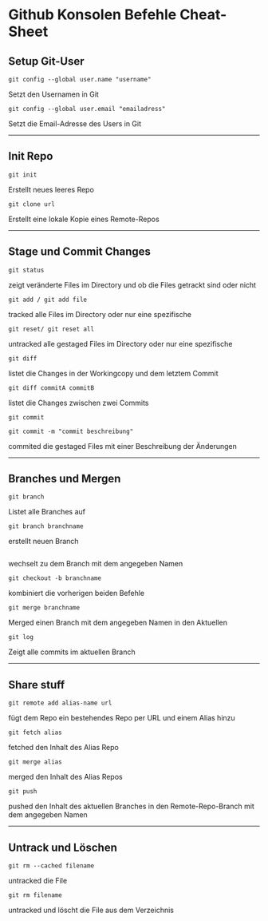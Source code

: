 # Github Konsolen Befehle Cheat-Sheet

## Setup Git-User

```
git config --global user.name "username"
```  
Setzt den Usernamen in Git  
```
git config --global user.email "emailadress"
```  
Setzt die Email-Adresse des Users in Git  

---
## Init Repo
```
git init
``` 
Erstellt neues leeres Repo  
```
git clone url
``` 
Erstellt eine lokale Kopie eines Remote-Repos  

---
## Stage und Commit Changes
```
git status
```
 zeigt veränderte Files im Directory und ob die Files getrackt sind oder nicht  
```
git add / git add file
``` 
tracked alle Files im Directory oder nur eine spezifische  
```
git reset/ git reset all
```
untracked alle gestaged Files im Directory oder nur eine spezifische  
```
git diff
``` 
listet die Changes in der Workingcopy und dem letztem Commit  
```
git diff commitA commitB
```
 listet die Changes zwischen zwei Commits  
```
git commit 
```
```
git commit -m "commit beschreibung"
```
commited die gestaged Files mit einer Beschreibung der Änderungen  

---
## Branches und Mergen
```
git branch
```
Listet alle Branches auf  
```
git branch branchname
```
erstellt neuen Branch  
```git checkout branchname
```
wechselt zu dem Branch mit dem angegeben Namen   
```
git checkout -b branchname
```
kombiniert die vorherigen beiden Befehle  
```
git merge branchname
```
Merged einen Branch mit dem angegeben Namen in den Aktuellen  
```
git log
```
Zeigt alle commits im aktuellen Branch

---

## Share stuff
```
git remote add alias-name url
```
fügt dem Repo ein bestehendes Repo per URL und einem Alias hinzu  
```
git fetch alias
```
fetched den Inhalt des Alias Repo  
```
git merge alias
```
merged den Inhalt des Alias Repos  
```
git push
``` 
pushed den Inhalt des aktuellen Branches in den Remote-Repo-Branch  mit dem angegeben Namen

---
## Untrack und Löschen
```
git rm --cached filename
``` 
untracked die File  
```
git rm filename
``` 
untracked und löscht die File aus dem Verzeichnis